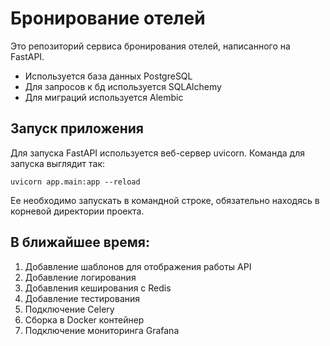 # Бронирование отелей
Это репозиторий сервиса бронирования отелей, написанного на FastAPI. 
* Используется база данных PostgreSQL
* Для запросов к бд используется SQLAlchemy
* Для миграций используется Alembic

## Запуск приложения
Для запуска FastAPI используется веб-сервер uvicorn. Команда для запуска выглядит так:  
```
uvicorn app.main:app --reload
```  
Ее необходимо запускать в командной строке, обязательно находясь в корневой директории проекта.

## В ближайшее время:
1. Добавление шаблонов для отображения работы API
2. Добавление логирования
3. Добавления кеширования с Redis
4. Добавление тестирования
5. Подключение  Celery
6. Сборка в Docker контейнер
7. Подключение мониторинга Grafana

